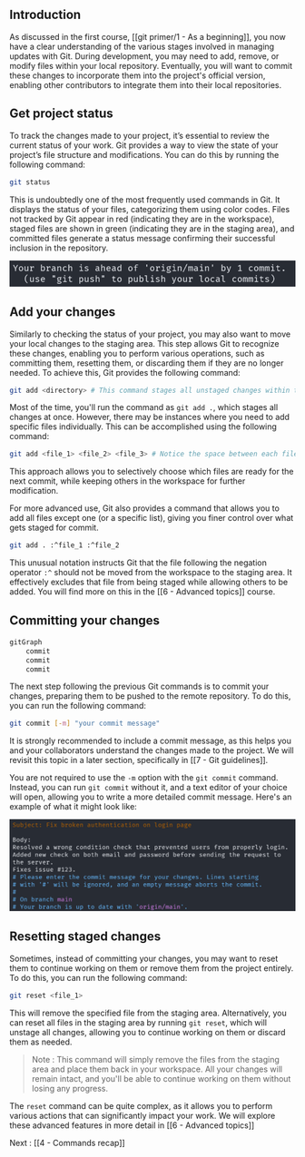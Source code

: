 ## Introduction

As discussed in the first course, [[git primer/1 - As a beginning]],  you now have a clear understanding of the various stages involved in managing updates with Git. 
During development, you may need to add, remove, or modify files within your local repository. Eventually, you will want to commit these changes to incorporate them into the project's official version, enabling other contributors to integrate them into their local repositories.

## Get project status

To track the changes made to your project, it’s essential to review the current status of your work. 
Git provides a way to view the state of your project’s file structure and modifications. You can do this by running the following command:

```sh
git status
```

This is undoubtedly one of the most frequently used commands in Git. It displays the status of your files, categorizing them using color codes. Files not tracked by Git appear in red (indicating they are in the workspace), staged files are shown in green (indicating they are in the staging area), and committed files generate a status message confirming their successful inclusion in the repository.

![committed files|451](./resources/git_commit.png)

## Add your changes

Similarly to checking the status of your project, you may also want to move your local changes to the staging area. This step allows Git to recognize these changes, enabling you to perform various operations, such as committing them, resetting them, or discarding them if they are no longer needed. To achieve this, Git provides the following command:

```sh
git add <directory> # This command stages all unstaged changes within the specified directory, moving them to the staging area and preparing them for the next commit.
```

Most of the time, you'll run the command as `git add .`, which stages all changes at once. However, there may be instances where you need to add specific files individually. This can be accomplished using the following command:

```sh 
git add <file_1> <file_2> <file_3> # Notice the space between each filename. 
```

This approach allows you to selectively choose which files are ready for the next commit, while keeping others in the workspace for further modification. 

For more advanced use, Git also provides a command that allows you to add all files except one (or a specific list), giving you finer control over what gets staged for commit.

```sh
git add . :^file_1 :^file_2
```

This unusual notation instructs Git that the file following the negation operator `:^` should not be moved from the workspace to the staging area. It effectively excludes that file from being staged while allowing others to be added. 
You will find more on this in the [[6 - Advanced topics]] course. 

## Committing your changes 

```mermaid
gitGraph 
	commit 
	commit 
	commit
```

The next step following the previous Git commands is to commit your changes, preparing them to be pushed to the remote repository. To do this, you can run the following command:

```sh 
git commit [-m] "your commit message"
```

It is strongly recommended to include a commit message, as this helps you and your collaborators understand the changes made to the project. We will revisit this topic in a later section, specifically in [[7 - Git guidelines]].

You are not required to use the `-m` option with the `git commit` command. Instead, you can run `git commit` without it, and a text editor of your choice will open, allowing you to write a more detailed commit message. Here's an example of what it might look like:

![commit_message](./resources/commit_message.png)


## Resetting staged changes 

Sometimes, instead of committing your changes, you may want to reset them to continue working on them or remove them from the project entirely. To do this, you can run the following command:

```sh
git reset <file_1>
```

This will remove the specified file from the staging area. Alternatively, you can reset all files in the staging area by running `git reset`, which will unstage all changes, allowing you to continue working on them or discard them as needed.

> Note : This command will simply remove the files from the staging area and place them back in your workspace. All your changes will remain intact, and you'll be able to continue working on them without losing any progress.

The `reset` command can be quite complex, as it allows you to perform various actions that can significantly impact your work. We will explore these advanced features in more detail in [[6 - Advanced topics]]

Next : [[4 - Commands recap]]